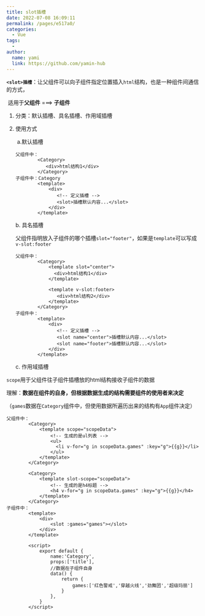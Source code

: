 ```yaml
---
title: slot插槽
date: 2022-07-08 16:09:11
permalink: /pages/e517a0/
categories:
  - Vue
tags:
  - 
author: 
  name: yami
  link: https://github.com/yamin-hub
---
```


**`<slot>插槽`**：让父组件可以向子组件指定位置插入`html`结构，也是一种组件间通信的方式，

​						  适用于**父组件** ===> **子组件**

1. 分类：默认插槽、具名插槽、作用域插槽

2. 使用方式

   ​	a.默认插槽

   ```vue
   父组件中：
           <Category>
              <div>html结构1</div>
           </Category>
   子组件中：Category
           <template>
               <div>
                  <!-- 定义插槽 -->
                  <slot>插槽默认内容...</slot>
               </div>
           </template>
   ```

   b. 具名插槽

   ​	父组件指明放入子组件的哪个插槽`slot="footer"`，如果是`template`可以写成`v-slot:footer`

   ```vue
   父组件中：
           <Category>
               <template slot="center">
                 <div>html结构1</div>
               </template>
   
               <template v-slot:footer>
                  <div>html结构2</div>
               </template>
           </Category>
   子组件中：
           <template>
               <div>
                  <!-- 定义插槽 -->
                  <slot name="center">插槽默认内容...</slot>
                  <slot name="footer">插槽默认内容...</slot>
               </div>
           </template>
   ```

   c. 作用域插槽

​			`scope`用于父组件往子组件插槽放的html结构接收子组件的数据

​			理解：**数据在组件的自身，但根据数据生成的结构需要组件的使用者来决定**

​				（`games`数据在`Category`组件中，但使用数据所遍历出来的结构有`App`组件决定）

```vue
父组件中：
        <Category>
            <template scope="scopeData">
                <!-- 生成的是ul列表 -->
                <ul>
                  <li v-for="g in scopeData.games" :key="g">{{g}}</li>
                </ul>
            </template>
        </Category>

        <Category>
            <template slot-scope="scopeData">
                <!-- 生成的是h4标题 -->
                <h4 v-for="g in scopeData.games" :key="g">{{g}}</h4>
            </template>
        </Category>
子组件中：
        <template>
            <div>
                <slot :games="games"></slot>
            </div>
        </template>
		
        <script>
            export default {
                name:'Category',
                props:['title'],
                //数据在子组件自身
                data() {
                    return {
                        games:['红色警戒','穿越火线','劲舞团','超级玛丽']
                    }
                },
            }
        </script>
```

